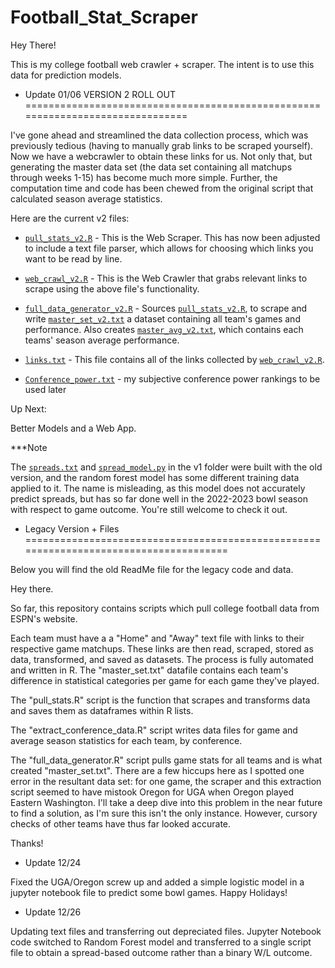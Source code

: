 # Football_Stat_Scraper

Hey There!

This is my college football web crawler + scraper. The intent is to use this data for prediction models.

- Update 01/06 VERSION 2 ROLL OUT ===============================================================================

I've gone ahead and streamlined the data collection process, which was previously tedious (having to manually grab links to be scraped yourself). Now we have a webcrawler to obtain these links for us. Not only that, but generating the master data set (the data set containing all matchups through weeks 1-15) has become much more simple. Further, the computation time and code has been chewed from the original script that calculated season average statistics.

Here are the current v2 files:

* [`pull_stats_v2.R`](https://github.com/Haddon-Sandefur/Football_Stat_Scraper/blob/main/pull_stats_v2.R) - This is the Web Scraper. This has now been adjusted to include a text file parser, which allows for choosing which links you want to be read by line.

* [`web_crawl_v2.R`](https://github.com/Haddon-Sandefur/Football_Stat_Scraper/blob/main/web_crawl_v2.R) - This is the Web Crawler that grabs relevant links to scrape using the above file's functionality.

* [`full_data_generator_v2.R`](https://github.com/Haddon-Sandefur/Football_Stat_Scraper/blob/main/full_data_generator_v2.R) - Sources [`pull_stats_v2.R`](https://github.com/Haddon-Sandefur/Football_Stat_Scraper/blob/main/pull_stats_v2.R), to scrape and write [`master_set_v2.txt`](https://github.com/Haddon-Sandefur/Football_Stat_Scraper/blob/main/master_set_v2.txt) a dataset containing all team's games and performance. Also creates [`master_avg_v2.txt`](https://github.com/Haddon-Sandefur/Football_Stat_Scraper/blob/main/master_avg_v2.txt), which contains each teams' season average performance.

* [`links.txt`](https://github.com/Haddon-Sandefur/Football_Stat_Scraper/blob/main/links.txt) - This file contains all of the links collected by [`web_crawl_v2.R`](https://github.com/Haddon-Sandefur/Football_Stat_Scraper/blob/main/web_crawl_v2.R).

* [`Conference_power.txt`](https://github.com/Haddon-Sandefur/Football_Stat_Scraper/blob/main/Conference_power.txt) - my subjective conference power rankings to be used later

Up Next:

Better Models and a Web App.

***Note

The [`spreads.txt`](https://github.com/Haddon-Sandefur/Football_Stat_Scraper/blob/main/v1/spreads.txt) and [`spread_model.py`](https://github.com/Haddon-Sandefur/Football_Stat_Scraper/blob/main/v1/spread_model.py) in the v1 folder were built with the old version, and the random forest model has some different training data applied to it. The name is misleading, as this model does not accurately predict spreads, but has so far done well in the 2022-2023 bowl season with respect to game outcome. You're still welcome to check it out.



- Legacy Version + Files ======================================================================================

Below you will find the old ReadMe file for the legacy code and data.

Hey there.

So far, this repository contains scripts which pull college football data from ESPN's website. 

Each team must have a a "Home" and "Away" text file with links to their respective game matchups.
These links are then read, scraped, stored as data, transformed, and saved as datasets. The process is fully automated and written in R.
The "master_set.txt" datafile contains each team's difference in statistical categories per game for each game they've played.

The "pull_stats.R" script is the function that scrapes and transforms data and saves them as dataframes within R lists.

The "extract_conference_data.R" script writes data files for game and average season statistics for each team, by conference.

The "full_data_generator.R" script pulls game stats for all teams and is what created "master_set.txt". There are a few hiccups here as I spotted
one error in the resultant data set: for one game, the scraper and this extraction script seemed to have mistook Oregon for UGA when Oregon played
Eastern Washington. I'll take a deep dive into this problem in the near future to find a solution, as I'm sure this isn't the only instance. However,
cursory checks of other teams have thus far looked accurate.


Thanks!

- Update 12/24

Fixed the UGA/Oregon screw up and added a simple logistic model in a jupyter notebook file to predict some bowl games. Happy Holidays! 


- Update 12/26 

Updating text files and transferring out depreciated files. Jupyter Notebook code switched to Random Forest model and transferred to a single script file to obtain a spread-based outcome rather than a binary W/L outcome.
